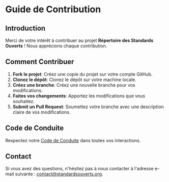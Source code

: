 # Guide de Contribution

## Introduction
Merci de votre intérêt à contribuer au projet **Répertoire des Standards Ouverts** ! Nous apprécions chaque contribution.

## Comment Contribuer
1. **Fork le projet**: Créez une copie du projet sur votre compte GitHub.
2. **Clonez le dépôt**: Clonez le dépôt sur votre machine locale.
3. **Créez une branche**: Créez une nouvelle branche pour vos modifications.
4. **Faites vos changements**: Apportez les modifications que vous souhaitez.
5. **Submit un Pull Request**: Soumettez votre branche avec une description claire de vos modifications.

## Code de Conduite
Respectez notre [Code de Conduite](CODE_OF_CONDUCT.md) dans toutes vos interactions.

## Contact
Si vous avez des questions, n'hésitez pas à nous contacter à l'adresse e-mail suivante : contact@standardsouverts.org.